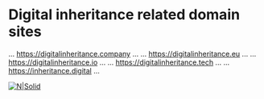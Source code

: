 
# Digital inheritance related domain sites

...
https://digitalinheritance.company
...
...
https://digitalinheritance.eu
...
...
https://digitalinheritance.io
...
...
https://digitalinheritance.tech
...
...
https://inheritance.digital
...




[![N|Solid](https://github.com/Safehaven-io/Media/blob/master/Banner.png)](https://safehaven.io/)

